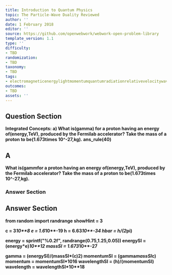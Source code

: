 ```yaml
---
title: Introduction to Quantum Physics
topic: The Particle-Wave Duality Reviewed
author: ''
date: 1 February 2018
editor: ''
source: https://github.com/openwebwork/webwork-open-problem-library
template_version: 1.1
type: ''
difficulty:
- TBD
randomization:
- TBD
taxonomy:
- TBD
tags:
- electromagneticenergylightmomentumquantumradiationrelativevelocitywavelength
outcomes:
- TBD
assets: ''
---
```


## Question Section 

<b>
<b>Integrated Concepts:<b>
a) What is(gamma) for a proton having an energy of(energy,TeV), produced by the Fermilab accelerator? Take the mass of a proton to be(1.673times 10^-27,kg).
ans_rule(40)

## A
What is(gammfor a proton having an energy of(energy,TeV), produced by the Fermilab accelerator? Take the mass of a proton to be(1.673times 10^-27,kg).
### Answer Section


## Answer Section

from random import randrange
showHint = 3

c = 3*10**8
e = 1.6*10**-19
h = 6.63*10**-34
hbar = h/(2*pi)

energy = sprintf("%0.2f", randrange(0.75,1.25,0.05))
energySI = (energy*e)*10**12
massSI = 1.673*10**-27

gamma = (energySI)/(massSI*(c)**2)
momentumSI = (gamma*massSI*c)
momentum = momentumSI*10**16
wavelengthSI = (h)/(momentumSI)
wavelength = wavelengthSI*10**18